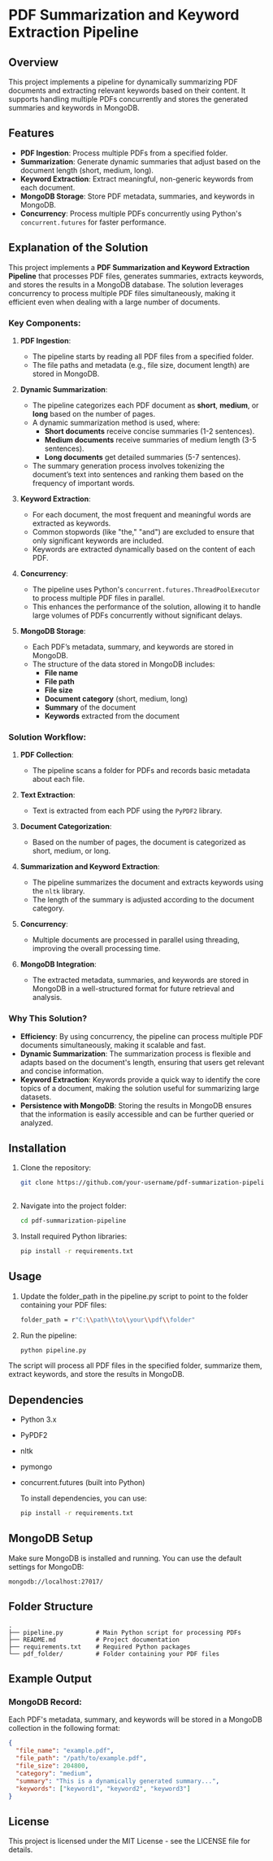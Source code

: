 # PDF Summarization and Keyword Extraction Pipeline

## Overview
This project implements a pipeline for dynamically summarizing PDF documents and extracting relevant keywords based on their content. It supports handling multiple PDFs concurrently and stores the generated summaries and keywords in MongoDB.

## Features
- **PDF Ingestion**: Process multiple PDFs from a specified folder.
- **Summarization**: Generate dynamic summaries that adjust based on the document length (short, medium, long).
- **Keyword Extraction**: Extract meaningful, non-generic keywords from each document.
- **MongoDB Storage**: Store PDF metadata, summaries, and keywords in MongoDB.
- **Concurrency**: Process multiple PDFs concurrently using Python's `concurrent.futures` for faster performance.

## Explanation of the Solution

This project implements a **PDF Summarization and Keyword Extraction Pipeline** that processes PDF files, generates summaries, extracts keywords, and stores the results in a MongoDB database. The solution leverages concurrency to process multiple PDF files simultaneously, making it efficient even when dealing with a large number of documents.

### Key Components:

1. **PDF Ingestion**:
   - The pipeline starts by reading all PDF files from a specified folder.
   - The file paths and metadata (e.g., file size, document length) are stored in MongoDB.

2. **Dynamic Summarization**:
   - The pipeline categorizes each PDF document as **short**, **medium**, or **long** based on the number of pages.
   - A dynamic summarization method is used, where:
     - **Short documents** receive concise summaries (1-2 sentences).
     - **Medium documents** receive summaries of medium length (3-5 sentences).
     - **Long documents** get detailed summaries (5-7 sentences).
   - The summary generation process involves tokenizing the document’s text into sentences and ranking them based on the frequency of important words.

3. **Keyword Extraction**:
   - For each document, the most frequent and meaningful words are extracted as keywords.
   - Common stopwords (like "the," "and") are excluded to ensure that only significant keywords are included.
   - Keywords are extracted dynamically based on the content of each PDF.

4. **Concurrency**:
   - The pipeline uses Python's `concurrent.futures.ThreadPoolExecutor` to process multiple PDF files in parallel.
   - This enhances the performance of the solution, allowing it to handle large volumes of PDFs concurrently without significant delays.

5. **MongoDB Storage**:
   - Each PDF’s metadata, summary, and keywords are stored in MongoDB.
   - The structure of the data stored in MongoDB includes:
     - **File name**
     - **File path**
     - **File size**
     - **Document category** (short, medium, long)
     - **Summary** of the document
     - **Keywords** extracted from the document

### Solution Workflow:

1. **PDF Collection**: 
   - The pipeline scans a folder for PDFs and records basic metadata about each file.

2. **Text Extraction**: 
   - Text is extracted from each PDF using the `PyPDF2` library.

3. **Document Categorization**:
   - Based on the number of pages, the document is categorized as short, medium, or long.

4. **Summarization and Keyword Extraction**:
   - The pipeline summarizes the document and extracts keywords using the `nltk` library.
   - The length of the summary is adjusted according to the document category.

5. **Concurrency**:
   - Multiple documents are processed in parallel using threading, improving the overall processing time.

6. **MongoDB Integration**:
   - The extracted metadata, summaries, and keywords are stored in MongoDB in a well-structured format for future retrieval and analysis.

### Why This Solution?
- **Efficiency**: By using concurrency, the pipeline can process multiple PDF documents simultaneously, making it scalable and fast.
- **Dynamic Summarization**: The summarization process is flexible and adapts based on the document's length, ensuring that users get relevant and concise information.
- **Keyword Extraction**: Keywords provide a quick way to identify the core topics of a document, making the solution useful for summarizing large datasets.
- **Persistence with MongoDB**: Storing the results in MongoDB ensures that the information is easily accessible and can be further queried or analyzed.

## Installation

1. Clone the repository:
   ```bash
   git clone https://github.com/your-username/pdf-summarization-pipeline.git
    
 2. Navigate into the project folder:
    ```bash
    cd pdf-summarization-pipeline

3. Install required Python libraries:
    ```bash
    pip install -r requirements.txt

## Usage

1. Update the folder_path in the pipeline.py script to point to the folder containing your PDF files:
    ```bash
    folder_path = r"C:\\path\\to\\your\\pdf\\folder"

2. Run the pipeline:
   ```bash
   python pipeline.py

The script will process all PDF files in the specified folder, summarize them, extract keywords, and store the results in MongoDB.

## Dependencies

- Python 3.x
- PyPDF2
- nltk
- pymongo
- concurrent.futures (built into Python)

   To install dependencies, you can use:
    ```bash
    pip install -r requirements.txt

## MongoDB Setup
Make sure MongoDB is installed and running. You can use the default settings for MongoDB:

    mongodb://localhost:27017/


## Folder Structure
    .
    ├── pipeline.py         # Main Python script for processing PDFs
    ├── README.md           # Project documentation
    ├── requirements.txt    # Required Python packages
    └── pdf_folder/         # Folder containing your PDF files

## Example Output
### MongoDB Record:
Each PDF's metadata, summary, and keywords will be stored in a MongoDB collection in the following format:

```json
{
  "file_name": "example.pdf",
  "file_path": "/path/to/example.pdf",
  "file_size": 204800,
  "category": "medium",
  "summary": "This is a dynamically generated summary...",
  "keywords": ["keyword1", "keyword2", "keyword3"]
}
```

## License

This project is licensed under the MIT License - see the LICENSE file for details.


